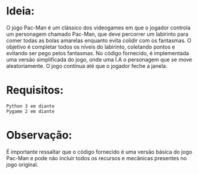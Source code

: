 # Ideia:
O jogo Pac-Man é um clássico dos videogames em que o jogador controla um personagem chamado Pac-Man, que deve percorrer um labirinto para comer todas as bolas amarelas enquanto evita colidir com os fantasmas. O objetivo é completar todos os níveis do labirinto, coletando pontos e evitando ser pego pelos fantasmas.
No código fornecido, é implementada uma versão simplificada do jogo, onde uma I.A o personagem que se move aleatoriamente. O jogo continua até que o jogador feche a janela.

# Requisitos:

    Python 3 em diante
    Pygame 2 em diante
    
# Observação:
É importante ressaltar que o código fornecido é uma versão básica do jogo Pac-Man e pode não incluir todos os recursos e mecânicas presentes no jogo original.

